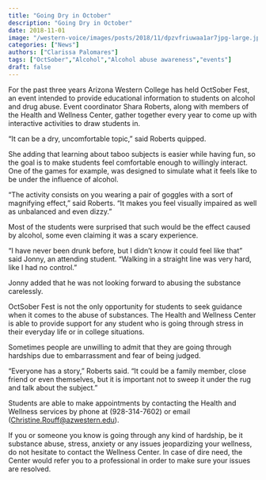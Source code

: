 ```yaml
---
title: "Going Dry in October"
description: "Going Dry in October"
date: 2018-11-01
image: "/western-voice/images/posts/2018/11/dpzvfriuwaa1ar7jpg-large.jpeg"
categories: ["News"]
authors: ["Clarissa Palomares"]
tags: ["OctSober","Alcohol","Alcohol abuse awareness","events"]
draft: false
---
```

For the past three years Arizona Western College has held OctSober Fest, an event intended to provide educational information to students on alcohol and drug abuse. Event coordinator Shara Roberts, along with members of the Health and Wellness Center, gather together every year to come up with interactive activities to draw students in.

“It can be a dry, uncomfortable topic,” said Roberts quipped.

She adding that learning about taboo subjects is easier while having fun, so the goal is to make students feel comfortable enough to willingly interact. One of the games for example, was designed to simulate what it feels like to be under the influence of alcohol.

“The activity consists on you wearing a pair of goggles with a sort of magnifying effect,” said Roberts. “It makes you feel visually impaired as well as unbalanced and even dizzy.”

Most of the students were surprised that such would be the effect caused by alcohol, some even claiming it was a scary experience.

“I have never been drunk before, but I didn’t know it could feel like that” said Jonny, an attending student. “Walking in a straight line was very hard, like I had no control.”

Jonny added that he was not looking forward to abusing the substance carelessly.

OctSober Fest is not the only opportunity for students to seek guidance when it comes to the abuse of substances. The Health and Wellness Center is able to provide support for any student who is going through stress in their everyday life or in college situations.

Sometimes people are unwilling to admit that they are going through hardships due to embarrassment and fear of being judged.

“Everyone has a story,” Roberts said. “It could be a family member, close friend or even themselves, but it is important not to sweep it under the rug and talk about the subject.”

Students are able to make appointments by contacting the Health and Wellness services by phone at (928-314-7602) or email (Christine.Rouff@azwestern.edu).

If you or someone you know is going through any kind of hardship, be it substance abuse, stress, anxiety or any issues jeopardizing your wellness, do not hesitate to contact the Wellness Center. In case of dire need, the Center would refer you to a professional in order to make sure your issues are resolved.